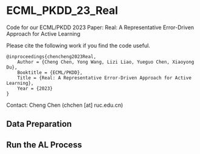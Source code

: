 # ECML_PKDD_23_Real
Code for our ECML/PKDD 2023 Paper:
  Real: A Representative Error-Driven Approach for Active Learning

Please cite the following work if you find the code useful.
```
@inproceedings{chencheng2023Real,
	Author = {Cheng Chen, Yong Wang, Lizi Liao, Yueguo Chen, Xiaoyong Du},
	Booktitle = {ECML/PKDD},
	Title = {Real: A Representative Error-Driven Approach for Active Learning},
	Year = {2023}
}	
```
Contact: Cheng Chen (chchen [at] ruc.edu.cn)

## Data Preparation 

## Run the AL Process


